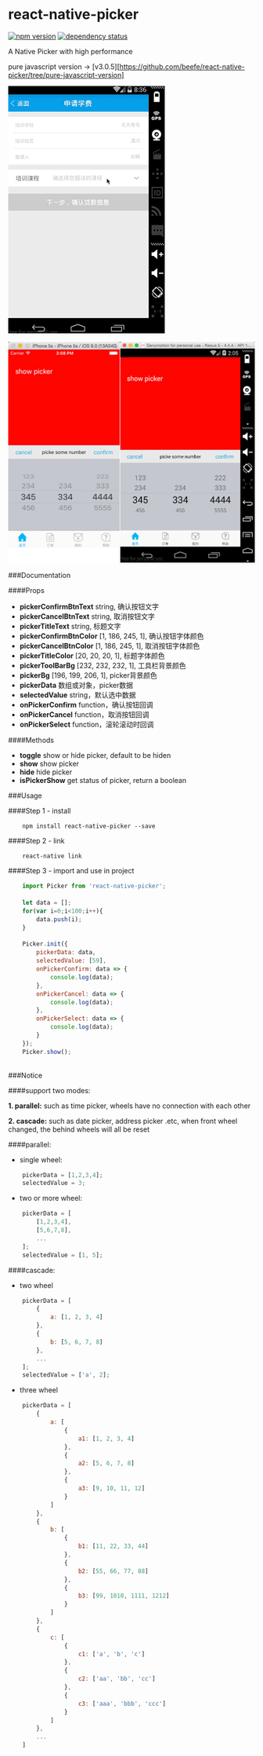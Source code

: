 # react-native-picker

[![npm version](https://img.shields.io/npm/v/react-native-picker.svg?style=flat-square)](https://www.npmjs.com/package/react-native-picker) <a href="https://david-dm.org/beefe/react-native-picker"><img src="https://david-dm.org/beefe/react-native-picker.svg?style=flat-square" alt="dependency status"></a>  

A Native Picker with high performance

pure javascript version -> [v3.0.5][https://github.com/beefe/react-native-picker/tree/pure-javascript-version]


![ui](./doc/ui.gif)

![ui2](./doc/ui2.jpg)

###Documentation

####Props
- <b>pickerConfirmBtnText</b> string, 确认按钮文字
- <b>pickerCancelBtnText</b> string, 取消按钮文字
- <b>pickerTitleText</b> string, 标题文字
- <b>pickerConfirmBtnColor</b> [1, 186, 245, 1],  确认按钮字体颜色
- <b>pickerCancelBtnColor</b> [1, 186, 245, 1],  取消按钮字体颜色
- <b>pickerTitleColor</b> [20, 20, 20, 1],  标题字体颜色
- <b>pickerToolBarBg</b> [232, 232, 232, 1],  工具栏背景颜色
- <b>pickerBg</b> [196, 199, 206, 1],  picker背景颜色
- <b>pickerData</b> 数组或对象，picker数据
- <b>selectedValue</b> string，默认选中数据
- <b>onPickerConfirm</b> function，确认按钮回调
- <b>onPickerCancel</b> function，取消按钮回调
- <b>onPickerSelect</b> function，滚轮滚动时回调

####Methods
- <b>toggle</b> show or hide picker, default to be hiden
- <b>show</b> show picker
- <b>hide</b> hide picker
- <b>isPickerShow</b> get status of picker, return a boolean

###Usage

####Step 1 - install

```
	npm install react-native-picker --save
```

####Step 2 - link

```
	react-native link
```

####Step 3 - import and use in project

```javascript
	import Picker from 'react-native-picker';

	let data = [];
    for(var i=0;i<100;i++){
        data.push(i);
    }

    Picker.init({
        pickerData: data,
        selectedValue: [59],
        onPickerConfirm: data => {
            console.log(data);
        },
        onPickerCancel: data => {
            console.log(data);
        },
        onPickerSelect: data => {
            console.log(data);
        }
    });
    Picker.show();
	
```

###Notice

####support two modes:

<b>1. parallel:</b> such as time picker, wheels have no connection with each other

<b>2. cascade:</b> such as date picker, address picker .etc, when front wheel changed, the behind wheels will all be reset

####parallel:

- single wheel:

```javascript
	pickerData = [1,2,3,4];
	selectedValue = 3;
```

- two or more wheel:

```javascript
	pickerData = [
		[1,2,3,4],
		[5,6,7,8],
		...
	];
	selectedValue = [1, 5];
```

####cascade:

- two wheel

```javascript
    pickerData = [
        {
            a: [1, 2, 3, 4]
        },
        {
            b: [5, 6, 7, 8]
        },
        ...
    ];
    selectedValue = ['a', 2];
```

- three wheel

```javascript
    pickerData = [
        {
            a: [
                {
                    a1: [1, 2, 3, 4]
                },
                {
                    a2: [5, 6, 7, 8]
                },
                {
                    a3: [9, 10, 11, 12]
                }
            ]
        },
        {
            b: [
                {
                    b1: [11, 22, 33, 44]
                },
                {
                    b2: [55, 66, 77, 88]
                },
                {
                    b3: [99, 1010, 1111, 1212]
                }
            ]
        },
        {
            c: [
                {
                    c1: ['a', 'b', 'c']
                },
                {
                    c2: ['aa', 'bb', 'cc']
                },
                {
                    c3: ['aaa', 'bbb', 'ccc']
                }
            ]
        },
        ...
    ]
```
